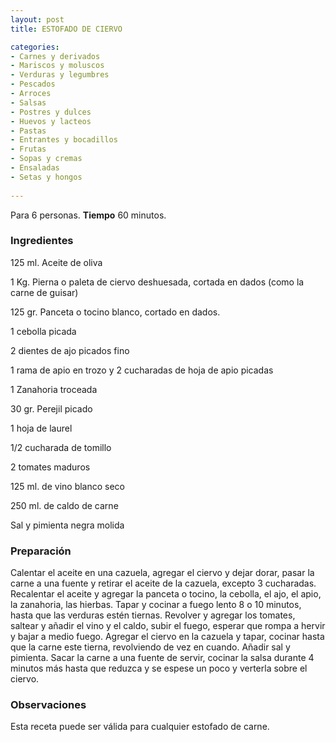 ```yaml
---
layout: post
title: ESTOFADO DE CIERVO

categories:
- Carnes y derivados
- Mariscos y moluscos
- Verduras y legumbres
- Pescados
- Arroces
- Salsas
- Postres y dulces
- Huevos y lacteos
- Pastas
- Entrantes y bocadillos
- Frutas
- Sopas y cremas
- Ensaladas
- Setas y hongos
 
---
```

Para 6 personas.
<b>Tiempo</b> 60 minutos.

<h3>Ingredientes</h3>
125 ml. Aceite de oliva

1 Kg. Pierna o paleta de ciervo deshuesada, cortada en dados (como la carne de guisar)

125 gr. Panceta o tocino blanco, cortado en dados.

1 cebolla picada

2 dientes de ajo picados fino

1 rama de apio en trozo y 2 cucharadas de hoja de apio picadas

1 Zanahoria troceada

30 gr. Perejil picado

1 hoja de laurel

1/2 cucharada de tomillo

2 tomates maduros

125 ml. de vino blanco seco

250 ml. de caldo de carne

Sal y pimienta negra molida

<h3>Preparación</h3>
Calentar el aceite en una cazuela, agregar el ciervo y dejar dorar, pasar la carne a una fuente y retirar el aceite de la cazuela, excepto 3 cucharadas. Recalentar el aceite y agregar la panceta o tocino, la cebolla, el ajo, el apio, la zanahoria, las hierbas. Tapar y cocinar a fuego lento 8 o 10 minutos, hasta que las verduras estén tiernas. Revolver y agregar los tomates, saltear y añadir el vino y el caldo, subir el fuego, esperar que rompa a hervir y bajar a medio fuego. Agregar el ciervo en la cazuela y tapar, cocinar hasta que la carne este tierna, revolviendo de vez en cuando. Añadir sal y pimienta. Sacar la carne a una fuente de servir, cocinar la salsa durante 4 minutos más hasta que reduzca y se espese un poco y verterla sobre el ciervo.

<h3>Observaciones</h3>
Esta receta puede ser válida para cualquier estofado de carne.

